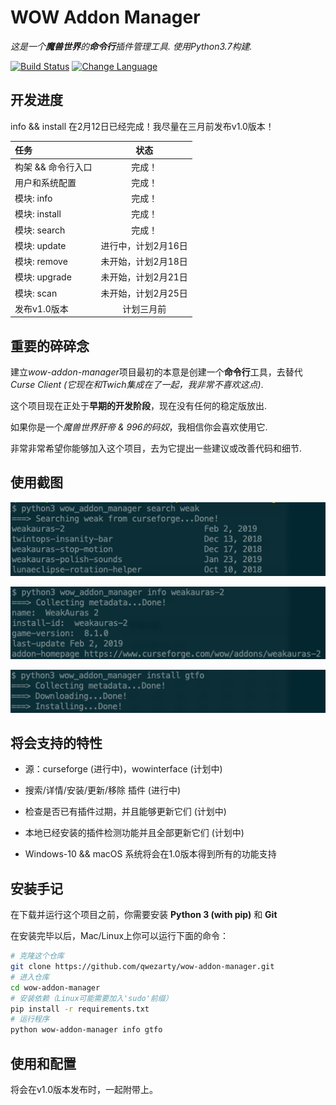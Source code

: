 # WOW Addon Manager

*这是一个**魔兽世界**的**命令行**插件管理工具. 使用Python3.7构建.*

[![Build Status](https://travis-ci.org/qwezarty/wow-addon-manager.svg?branch=master)](https://travis-ci.org/qwezarty/wow-addon-manager)
[![Change Language](https://img.shields.io/badge/README-English-yellow.svg)](README.md)

## 开发进度

info && install 在2月12日已经完成！我尽量在三月前发布v1.0版本！

| 任务                       | 状态                             |
|:--------------------------|:--------------------------------:|
| 构架 && 命令行入口          |                            完成！ |
| 用户和系统配置              |                            完成！ |
| 模块: info                 |                            完成！ |
| 模块: install              |                            完成！ |
| 模块: search               |                            完成！ |
| 模块: update               |                 进行中，计划2月16日 |
| 模块: remove               |                 未开始，计划2月18日 |
| 模块: upgrade              |                 未开始，计划2月21日 |
| 模块: scan                 |                 未开始，计划2月25日 |
| 发布v1.0版本                |                         计划三月前 |

## 重要的碎碎念

建立*wow-addon-manager*项目最初的本意是创建一个**命令行**工具，去替代*Curse Client (它现在和Twich集成在了一起，我非常不喜欢这点)*.

这个项目现在正处于**早期的开发阶段**，现在没有任何的稳定版放出.

如果你是一个*魔兽世界肝帝 & 996的码奴*，我相信你会喜欢使用它.

非常非常希望你能够加入这个项目，去为它提出一些建议或改善代码和细节.

## 使用截图

![search](https://github.com/qwezarty/wow-addon-manager/raw/master/screenshots/search.png)

![info](https://github.com/qwezarty/wow-addon-manager/raw/master/screenshots/info.png)

![install](https://github.com/qwezarty/wow-addon-manager/raw/master/screenshots/install.png)

## 将会支持的特性

- 源：curseforge (进行中)，wowinterface (计划中)

- 搜索/详情/安装/更新/移除 插件 (进行中)

- 检查是否已有插件过期，并且能够更新它们 (计划中)

- 本地已经安装的插件检测功能并且全部更新它们 (计划中)

- Windows-10 && macOS 系统将会在1.0版本得到所有的功能支持

## 安装手记

在下载并运行这个项目之前，你需要安装 **Python 3 (with pip)** 和 **Git**

在安装完毕以后，Mac/Linux上你可以运行下面的命令：

``` bash
# 克隆这个仓库
git clone https://github.com/qwezarty/wow-addon-manager.git
# 进入仓库
cd wow-addon-manager
# 安装依赖（Linux可能需要加入'sudo'前缀）
pip install -r requirements.txt
# 运行程序
python wow-addon-manager info gtfo
```

## 使用和配置

将会在v1.0版本发布时，一起附带上。
